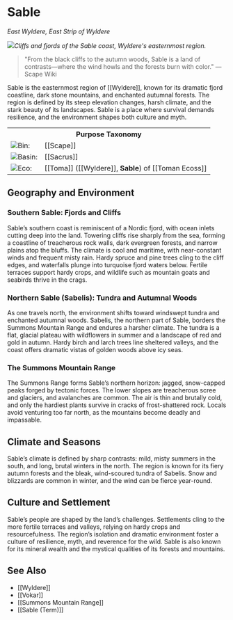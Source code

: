 <!-- wiki-header-section:start -->
# Sable
_East Wyldere, East Strip of Wyldere_

<img src="wiki_images/Sable.png"><i>Cliffs and fjords of the Sable coast, Wyldere's easternmost region.</i></img>

> "From the black cliffs to the autumn woods, Sable is a land of contrasts—where the wind howls and the forests burn with color."
> —Scape Wiki

Sable is the easternmost region of [[Wyldere]], known for its dramatic fjord coastline, dark stone mountains, and enchanted autumnal forests. The region is defined by its steep elevation changes, harsh climate, and the stark beauty of its landscapes. Sable is a place where survival demands resilience, and the environment shapes both culture and myth.
<!-- wiki-header-section:end -->

<!-- taxonomy-table-section:start -->
<div class="taxonomy-table">
  <table>
    <tr>
      <th colspan="3">Purpose Taxonomy</th>
    </tr>
    <tr>
      <td class="taxon-label"><img src="../svg/bin.svg" class="taxon-icon">Bin:</td>
      <td class="taxon-content" colspan="2">[[Scape]]</td>
    </tr>
    <tr>
      <td class="taxon-label"><img src="../svg/basin.svg" class="taxon-icon">Basin:</td>
      <td class="taxon-content" colspan="2">[[Sacrus]]</td>
    </tr>
    <tr>
      <td class="taxon-label"><img src="../svg/eco.svg" class="taxon-icon">Eco:</td>
      <td class="taxon-content" colspan="2">[[Toma]] ([[Wyldere]], <strong>Sable</strong>) of [[Toman Ecoss]]</td>
    </tr>
  </table>
</div>
<!-- taxonomy-table-section:end -->

## Geography and Environment

### Southern Sable: Fjords and Cliffs
Sable’s southern coast is reminiscent of a Nordic fjord, with ocean inlets cutting deep into the land. Towering cliffs rise sharply from the sea, forming a coastline of treacherous rock walls, dark evergreen forests, and narrow plains atop the bluffs. The climate is cool and maritime, with near-constant winds and frequent misty rain. Hardy spruce and pine trees cling to the cliff edges, and waterfalls plunge into turquoise fjord waters below. Fertile terraces support hardy crops, and wildlife such as mountain goats and seabirds thrive in the crags.

### Northern Sable (Sabelis): Tundra and Autumnal Woods
As one travels north, the environment shifts toward windswept tundra and enchanted autumnal woods. Sabelis, the northern part of Sable, borders the Summons Mountain Range and endures a harsher climate. The tundra is a flat, glacial plateau with wildflowers in summer and a landscape of red and gold in autumn. Hardy birch and larch trees line sheltered valleys, and the coast offers dramatic vistas of golden woods above icy seas.

### The Summons Mountain Range
The Summons Range forms Sable’s northern horizon: jagged, snow-capped peaks forged by tectonic forces. The lower slopes are treacherous scree and glaciers, and avalanches are common. The air is thin and brutally cold, and only the hardiest plants survive in cracks of frost-shattered rock. Locals avoid venturing too far north, as the mountains become deadly and impassable.

## Climate and Seasons
Sable’s climate is defined by sharp contrasts: mild, misty summers in the south, and long, brutal winters in the north. The region is known for its fiery autumn forests and the bleak, wind-scoured tundra of Sabelis. Snow and blizzards are common in winter, and the wind can be fierce year-round.

## Culture and Settlement
Sable’s people are shaped by the land’s challenges. Settlements cling to the more fertile terraces and valleys, relying on hardy crops and resourcefulness. The region’s isolation and dramatic environment foster a culture of resilience, myth, and reverence for the wild. Sable is also known for its mineral wealth and the mystical qualities of its forests and mountains.

## See Also
- [[Wyldere]]
- [[Vokar]]
- [[Summons Mountain Range]]
- [[Sable (Term)]]
